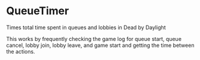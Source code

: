 # QueueTimer
Times total time spent in queues and lobbies in Dead by Daylight

This works by frequently checking the game log for queue start, queue cancel, lobby join, lobby leave, and game start and getting the time between the actions.
